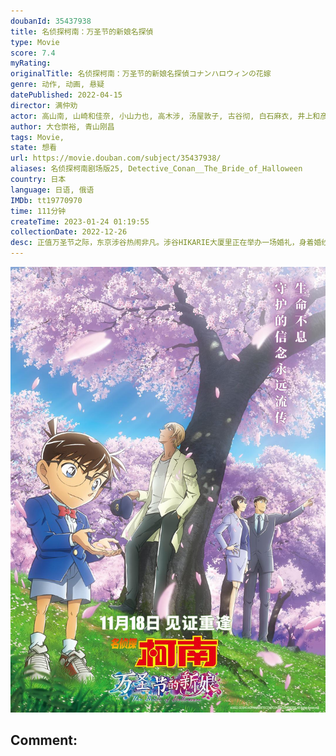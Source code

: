 ```yaml
---
doubanId: 35437938
title: 名侦探柯南：万圣节的新娘名探偵
type: Movie
score: 7.4
myRating: 
originalTitle: 名侦探柯南：万圣节的新娘名探偵コナンハロウィンの花嫁
genre: 动作, 动画, 悬疑
datePublished: 2022-04-15
director: 满仲劝
actor: 高山南, 山崎和佳奈, 小山力也, 高木涉, 汤屋敦子, 古谷彻, 白石麻衣, 井上和彦, 三木真一郎, 神奈延年, 东地宏树, 绿川光, 三宅健太, 山口由里子, 林原惠美
author: 大仓崇裕, 青山刚昌
tags: Movie, 
state: 想看
url: https://movie.douban.com/subject/35437938/
aliases: 名侦探柯南剧场版25, Detective_Conan__The_Bride_of_Halloween
country: 日本
language: 日语, 俄语
IMDb: tt19770970
time: 111分钟
createTime: 2023-01-24 01:19:55
collectionDate: 2022-12-26
desc: 正值万圣节之际，东京涉谷热闹非凡。涉谷HIKARIE大厦里正在举办一场婚礼，身着婚纱的便是——警视厅的佐藤警官。当柯南等宾客都在见证这场婚礼的时候，突如其来的暴徒向佐藤扑去！高木为了保护佐藤而受伤，好...
---
```


![image](assets/p2883894742.jpg)

Comment: 
---

